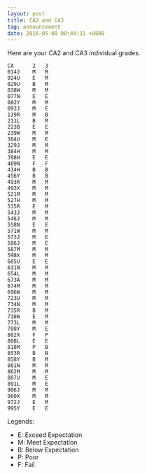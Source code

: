 ```yaml
---
layout: post
title: CA2 and CA3
tag: announcement
date: 2016-05-08 00:44:31 +0800
---
```


Here are your CA2 and CA3 individual grades.  

	CA      2	3
	014J	M	M			
	024U	E	M			
	029U	B	M			
	038W	M	M
	077N	E	E			
	082Y	M	M			
	093J	M	E	
	139R	M	B
	211L	B	M			
	223B	E	E			
	239W	M	M
	304U	M	E			
	329J	M	M			
	384H	M	M			
	398H	E	E			
	409N	F	F
	434H	B	B			
	456Y	B	B			
	493R	M	M			
	493X	M	M			
	521M	M	M			
	527H	M	M
	535R	E	M			
	543J	M	M			
	546J	M	M			
	558N	E	E			
	571W	M	M			
	573J	M	E			
	586J	M	E			
	587M	M	M			
	598X	M	M			
	605U	E	E			
	631N	M	M			
	654L	M	M			
	673A	M	M			
	674M	M	M			
	696W	M	M			
	723U	M	M			
	734N	M	M			
	735R	B	M
	738W	E	M			
	773L	M	M			
	788Y	M	E			
	802X	F	P
	808L	E	E			
	818M	P	B			
	853R	B	B
	858Y	B	M
	861N	M	M			
	862M	M	M			
	887U	M	E			
	891L	M	E
	906J	M	M			
	960X	M	M			
	972J	E	M			
	995Y	E	E			

Legends:

- E: Exceed Expectation
- M: Meet Expectation
- B: Below Expectation
- P: Poor
- F: Fail
